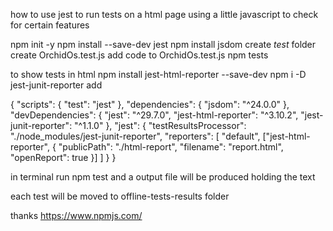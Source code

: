 how to use jest to run tests on a html page 
using a little javascript to check for certain features

npm init -y
npm install --save-dev jest
npm install jsdom
create _test_ folder 
create OrchidOs.test.js
add code to OrchidOs.test.js
npm tests 

to show tests in html 
npm install jest-html-reporter --save-dev
npm i -D jest-junit-reporter
add 


  {
    "scripts": {
      "test": "jest"
    },
    "dependencies": {
      "jsdom": "^24.0.0"
    },
    "devDependencies": {
      "jest": "^29.7.0",
      "jest-html-reporter": "^3.10.2",
      "jest-junit-reporter": "^1.1.0"
    },
    "jest": {
      "testResultsProcessor": "./node_modules/jest-junit-reporter",
      "reporters": [
        "default",
        ["jest-html-reporter", {
          "publicPath": "./html-report",
          "filename": "report.html",
          "openReport": true
        }]
      ]
    }
  }

in terminal run 
npm test
and a output file will be produced holding the text

each test will be moved to offline-tests-results folder

thanks https://www.npmjs.com/
